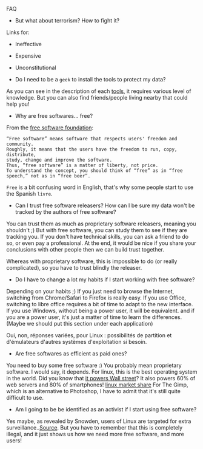 FAQ

* But what about terrorism? How to fight it?

Links for:
* Ineffective
* Expensive
* Unconstitutional

* Do I need to be a `geek` to install the tools to protect my data?

As you can see in the description of each [tools](https://github.com/pierreozoux/ihavesomethingtohi.de/blob/master/tools.md), it requires various level of knowledge.
But you can also find friends/people living nearby that could help you!

* Why are free softwares... free?

From the [free software foundation](https://www.gnu.org/philosophy/free-sw.html):

```
“Free software” means software that respects users' freedom and community.
Roughly, it means that the users have the freedom to run, copy, distribute,
study, change and improve the software.
Thus, “free software” is a matter of liberty, not price.
To understand the concept, you should think of “free” as in “free speech,” not as in “free beer”.
```

`Free` is a bit confusing word in English, that's why some people start to use the Spanish `livre`.

* Can I trust free software releasers? How can I be sure my data won't be tracked by the authors of free software?

You can trust them as much as proprietary software releasers, meaning you shouldn't ;)
But with free software, you can study them to see if they are tracking you.
If you don't have technical skills, you can ask a friend to do so, or even pay a professional.
At the end, it would be nice if you share your conclusions with other people then we can build trust together.

Whereas with proprietary software, this is impossible to do (or really complicated), so you have to trust blindly the releaser.

* Do I have to change a lot my habits if I start working with free software?

Depending on your habits ;)
If you just need to browse the Internet, switching from Chrome/Safari to Firefox is really easy.
If you use Office, switching to libre office requires a bit of time to adapt to the new interface.
If you use Windows, without being a power user, it will be equivalent. and if you are a power user, it's just a matter of time to learn the differences.
(Maybe we should put this section under each application)

Oui, non, réponses variées, pour Linux : possibilités de partition et d'émulateurs d'autres systèmes d'exploitation si besoin.

* Are free softwares as efficient as paid ones?

You need to buy some free software :) You probably mean proprietary software.
I would say, it depends.
For linux, this is the best operating system in the world. Did you know that [it powers Wall street](http://news.idg.no/cw/art.cfm?id=12EFFC4E-1A64-6A71-CE351C82418B6342)?
It also powers 60% of web servers and 80% of smartphones! [linux market share](http://en.wikipedia.org/wiki/Linux#Market_share_and_uptake)
For The Gimp, which is an alternative to Photoshop, I have to admit that it's still quite difficult to use.

* Am I going to be be identified as an activist if I start using free software?

Yes maybe, as revealed by Snowden, users of Linux are targeted for extra surveillance..[Source](http://www.linuxjournal.com/content/nsa-linux-journal-extremist-forum-and-its-readers-get-flagged-extra-surveillance).
But you have to remember that this is completely illegal, and it just shows us how we need more free software, and more users!
